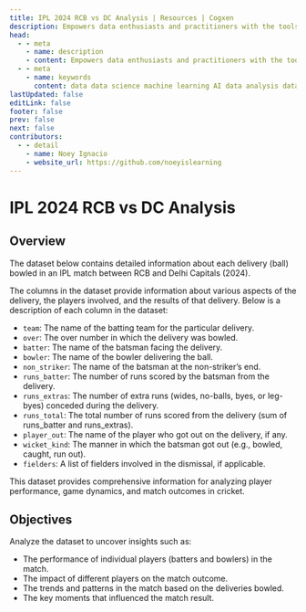 ```yaml
---
title: IPL 2024 RCB vs DC Analysis | Resources | Cogxen
description: Empowers data enthusiasts and practitioners with the tools and knowledge to unlock the potential of data.
head:
  - - meta
    - name: description
    - content: Empowers data enthusiasts and practitioners with the tools and knowledge to unlock the potential of data.
  - - meta
    - name: keywords
      content: data data science machine learning AI data analysis data-driven data enthusiasts data practitioners
lastUpdated: false
editLink: false
footer: false
prev: false
next: false
contributors:
  - - detail
    - name: Noey Ignacio
    - website_url: https://github.com/noeyislearning
---
```


# IPL 2024 RCB vs DC Analysis

<DownloadBadge githubURL=""></DownloadBadge>

## Overview

The dataset below contains detailed information about each delivery (ball) bowled in an IPL match between RCB and Delhi Capitals (2024).

The columns in the dataset provide information about various aspects of the delivery, the players involved, and the results of that delivery. Below is a description of each column in the dataset:

- `team`: The name of the batting team for the particular delivery.
- `over`: The over number in which the delivery was bowled.
- `batter`: The name of the batsman facing the delivery.
- `bowler`: The name of the bowler delivering the ball.
- `non_striker`: The name of the batsman at the non-striker’s end.
- `runs_batter`: The number of runs scored by the batsman from the delivery.
- `runs_extras`: The number of extra runs (wides, no-balls, byes, or leg-byes) conceded during the delivery.
- `runs_total`: The total number of runs scored from the delivery (sum of runs_batter and runs_extras).
- `player_out`: The name of the player who got out on the delivery, if any.
- `wicket_kind`: The manner in which the batsman got out (e.g., bowled, caught, run out).
- `fielders`: A list of fielders involved in the dismissal, if applicable.

This dataset provides comprehensive information for analyzing player performance, game dynamics, and match outcomes in cricket.

## Objectives

Analyze the dataset to uncover insights such as:

- The performance of individual players (batters and bowlers) in the match.
- The impact of different players on the match outcome.
- The trends and patterns in the match based on the deliveries bowled.
- The key moments that influenced the match result.
